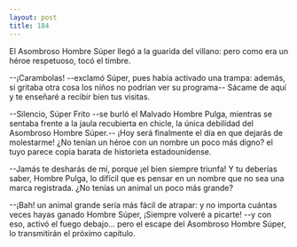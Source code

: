 ```yaml
---
layout: post
title: 184
---
```


El Asombroso Hombre Súper llegó a la guarida del villano: pero como era un héroe respetuoso, tocó el timbre.

--¡Carambolas! --exclamó Súper, pues había activado una trampa: además, si gritaba otra cosa los niños no podrían ver su programa-- Sácame de aquí y te enseñaré a recibir bien tus visitas.

--Silencio, Súper Frito --se burló el Malvado Hombre Pulga, mientras se sentaba frente a la jaula recubierta en chicle, la única debilidad del Asombroso Hombre Súper.-- ¡Hoy será finalmente el día en que dejarás de molestarme! ¿No tenían un héroe con un nombre un poco más digno? el tuyo parece copia barata de historieta estadounidense.

--Jamás te desharás de mí, porque ¡el bien siempre triunfa! Y tu deberías saber, Hombre Pulga, lo difícil que es pensar en un nombre que no sea una marca registrada. ¿No tenías un animal un poco más grande?

--¡Bah! un animal grande sería más fácil de atrapar: y no importa cuántas veces hayas ganado Hombre Súper, ¡Siempre volveré a picarte! --y con eso, activó el fuego debajo... pero el escape del Asombroso Hombre Súper, lo transmitirán el próximo capítulo.

